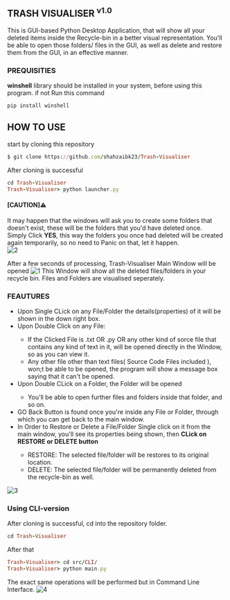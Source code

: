 ## TRASH VISUALISER <sup>v1.0</sup>
This is GUI-based Python Desktop Application, that will show all your deleted items inside the Recycle-bin in a better visual representation. You'll be able to open those folders/ files in the GUI, as well as delete and restore them from the GUI, in an effective manner.

### PREQUISITIES
**winshell** library should be installed in your system, before using this program. if not
Run this command
```ruby
pip install winshell
```

## HOW TO USE
start by cloning this repository 
```ruby
$ git clone https://github.com/shahzaibk23/Trash-Visualiser
```
After cloning is successful
```ruby
cd Trash-Visualiser
Trash-Visualiser> python launcher.py
```
#### [CAUTION]⚠️
It may happen that the windows will ask you to create some folders that doesn't exist, these will be the folders that you'd have deleted once. <br />
Simply Click <b>YES</b>, this way the folders you once had deleted will be created again temporarily, so no need to Panic on that, let it happen. <br />
![2](https://github.com/shahzaibk23/Trash-Visualiser/blob/master/Sceenshots/2.PNG "img 2") <br />

After a few seconds of processing, Trash-Visualiser Main Window will be opened
![1](https://github.com/shahzaibk23/Trash-Visualiser/blob/master/Sceenshots/1.PNG "img 1")
This Window will show all the deleted files/folders in your recycle bin.
Files and Folders are visualised seperately.

### FEAUTURES
<ul>
<li> Upon Single CLick on any File/Folder the details(properties) of it will be shown in the down right box. </li>
<li> Upon Double Click on any File: </li>
<ul>
<li> If the Clicked File is .txt OR .py OR any other kind of sorce file that contains any kind of text in it, will be opened directly in the Window, so as you can view it. </li>
<li> Any other file other than text files( Source Code Files included ), won;t be able to be opened, the program will show a message box saying that it can't be opened. </li>
</ul>
<li> Upon Double CLick on a Folder, the Folder will be opened </li>
<ul>
<li> You'll be able to open further files and folders inside that folder, and so on.</li>
</ul>
<li> GO Back Button is found once you're inside any File or Folder, through which you can get back to the main window.</li>
<li> In Order to Restore or Delete a File/Folder Single click on it from the main window, you'll see its properties being shown, then <b>CLick on RESTORE or DELETE button</b> </li>
<ul>
<li>RESTORE: The selected file/folder will be restores to its original location.</li>
<li>DELETE: The selected file/folder will be permanently deleted from the recycle-bin as well.</li>
</ul>
</ul>

![3](https://github.com/shahzaibk23/Trash-Visualiser/blob/master/Sceenshots/3.gif "img 3")

### Using CLI-version
After cloning is successful, cd into the repository folder.
```ruby
cd Trash-Visualiser
```
After that 
```ruby
Trash-Visualiser> cd src/CLI/
Trash-Visualiser> python main.py
```
The exact same operations will be performed but in Command Line Interface.
![4](https://github.com/shahzaibk23/Trash-Visualiser/blob/master/Sceenshots/4.PNG "img 4")
